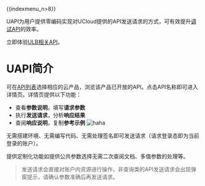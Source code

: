 {{indexmenu_n>8}}

UAPI为用户提供零编码实现对UCloud提供的API发送请求的方式，可有效提升[调试API](https://console.ucloud.cn/uapi/ucloudapi)的效率。

立即体验[ULB相关API](https://console.ucloud.cn/uapi/product?id=ulb)。


# UAPI简介

可在[API列表](https://console.ucloud.cn/uapi/ucloudapi)选择相应的云产品，浏览该产品已开放的API。点击API名称即可进入详情页。详情页提供以下功能：
* 查看**参数说明**，填写**请求参数**
* 执行**发送请求**，分析**响应结果**
* 查阅**响应说明**，复制**参考示例**
![haha](https://static.ucloud.cn/5228d85b6b674745995d7e6b5a085840.gif)

无需搭建环境、无需编写代码、无需处理签名即可发送请求（请求登录态即为当前登录的账户）。

提供定制化功能如提供公共参数选择无需二次查阅文档、多值参数的处理等。

> 发送请求会直接对账户内资源进行操作，非查询类的API发送请求会出现弹窗提示，请确认参数准确后再发送请求。



